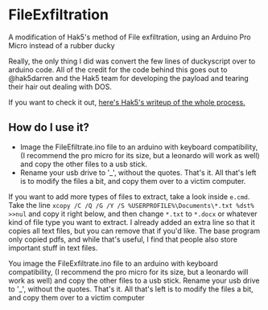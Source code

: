 # FileExfiltration
A modification of Hak5's method of File exfiltration, using an Arduino Pro Micro instead of a rubber ducky


Really, the only thing I did was convert the few lines of duckyscript over to arduino code. All of the credit for the code behind this goes out to @hak5darren and the Hak5 team for developing the payload and tearing their hair out dealing with DOS. 


If you want to check it out, [here's Hak5's writeup of the whole process.](https://www.hak5.org/blog/main-blog/stealing-files-with-the-usb-rubber-ducky-usb-exfiltration-explained) 

## How do I use it?

 - Image the FileEfiltrate.ino file to an arduino with keyboard compatibility, (I recommend the pro micro for its size, but a leonardo will work as well) and copy the other files to a usb stick. 
 - Rename your usb drive to \'\_\', without the quotes. 
 That's it. All that's left is to modify the files a bit, and copy them over to a victim computer. 

 If you want to add more types of files to extract, take a look inside `e.cmd`. Take the line `xcopy /C /Q /G /Y /S %USERPROFILE%\Documents\*.txt %dst% >>nul` and copy it right below, and then change `*.txt` to `*.docx` or whatever kind of file type you want to extract. I already added an extra line so that it copies all text files, but you can remove that if you'd like. The base program only copied pdfs, and while that's useful, I find that people also store important stuff in text files. 

You image the FileExfiltrate.ino file to an arduino with keyboard compatibility, (I recommend the pro micro for its size, but a leonardo will work as well) and copy the other files to a usb stick. Rename your usb drive to \'\_\', without the quotes. That's it. All that's left is to modify the files a bit, and copy them over to a victim computer

